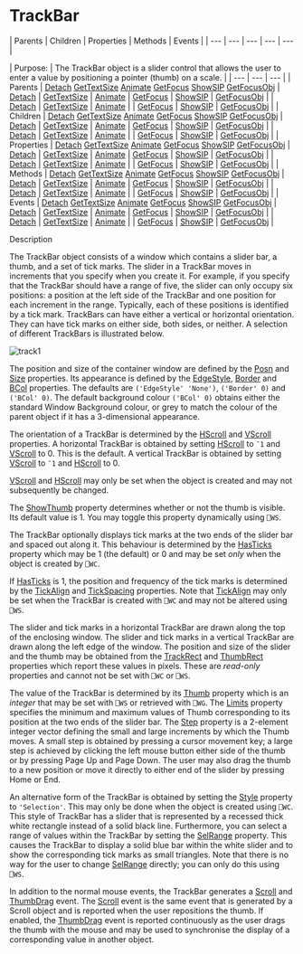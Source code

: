 




<h1 class="heading"><span class="name">TrackBar</span></h1>
| Parents | Children | Properties | Methods | Events |
| --- | --- | --- | --- | ---  |

| Purpose: | The TrackBar object is a slider control that allows the user to enter a value by positioning a pointer (thumb) on a scale. |
| --- | --- | ---  |
| Parents | [Detach](./detach.md) [GetTextSize](./gettextsize.md) [Animate](./animate.md) [GetFocus](./getfocus.md) [ShowSIP](./showsip.md) [GetFocusObj](./getfocusobj.md) | [Detach](./detach.md) | [GetTextSize](./gettextsize.md) | [Animate](./animate.md) | [GetFocus](./getfocus.md) | [ShowSIP](./showsip.md) | [GetFocusObj](./getfocusobj.md) |
| [Detach](./detach.md) | [GetTextSize](./gettextsize.md) | [Animate](./animate.md) |
| [GetFocus](./getfocus.md) | [ShowSIP](./showsip.md) | [GetFocusObj](./getfocusobj.md) |
| Children | [Detach](./detach.md) [GetTextSize](./gettextsize.md) [Animate](./animate.md) [GetFocus](./getfocus.md) [ShowSIP](./showsip.md) [GetFocusObj](./getfocusobj.md) | [Detach](./detach.md) | [GetTextSize](./gettextsize.md) | [Animate](./animate.md) | [GetFocus](./getfocus.md) | [ShowSIP](./showsip.md) | [GetFocusObj](./getfocusobj.md) |
| [Detach](./detach.md) | [GetTextSize](./gettextsize.md) | [Animate](./animate.md) |
| [GetFocus](./getfocus.md) | [ShowSIP](./showsip.md) | [GetFocusObj](./getfocusobj.md) |
| Properties | [Detach](./detach.md) [GetTextSize](./gettextsize.md) [Animate](./animate.md) [GetFocus](./getfocus.md) [ShowSIP](./showsip.md) [GetFocusObj](./getfocusobj.md) | [Detach](./detach.md) | [GetTextSize](./gettextsize.md) | [Animate](./animate.md) | [GetFocus](./getfocus.md) | [ShowSIP](./showsip.md) | [GetFocusObj](./getfocusobj.md) |
| [Detach](./detach.md) | [GetTextSize](./gettextsize.md) | [Animate](./animate.md) |
| [GetFocus](./getfocus.md) | [ShowSIP](./showsip.md) | [GetFocusObj](./getfocusobj.md) |
| Methods | [Detach](./detach.md) [GetTextSize](./gettextsize.md) [Animate](./animate.md) [GetFocus](./getfocus.md) [ShowSIP](./showsip.md) [GetFocusObj](./getfocusobj.md) | [Detach](./detach.md) | [GetTextSize](./gettextsize.md) | [Animate](./animate.md) | [GetFocus](./getfocus.md) | [ShowSIP](./showsip.md) | [GetFocusObj](./getfocusobj.md) |
| [Detach](./detach.md) | [GetTextSize](./gettextsize.md) | [Animate](./animate.md) |
| [GetFocus](./getfocus.md) | [ShowSIP](./showsip.md) | [GetFocusObj](./getfocusobj.md) |
| Events | [Detach](./detach.md) [GetTextSize](./gettextsize.md) [Animate](./animate.md) [GetFocus](./getfocus.md) [ShowSIP](./showsip.md) [GetFocusObj](./getfocusobj.md) | [Detach](./detach.md) | [GetTextSize](./gettextsize.md) | [Animate](./animate.md) | [GetFocus](./getfocus.md) | [ShowSIP](./showsip.md) | [GetFocusObj](./getfocusobj.md) |
| [Detach](./detach.md) | [GetTextSize](./gettextsize.md) | [Animate](./animate.md) |
| [GetFocus](./getfocus.md) | [ShowSIP](./showsip.md) | [GetFocusObj](./getfocusobj.md) |


Description


The TrackBar object consists of a window which contains a slider bar, a thumb, and a set of tick marks. The slider in a TrackBar moves in increments that you specify when you create it. For example, if you specify that the TrackBar should have a range of five, the slider can only occupy six positions: a position at the left side of the TrackBar and one position for each increment in the range. Typically, each of these positions is identified by a tick mark. TrackBars can have either a vertical or horizontal orientation. They can have tick marks on either side, both sides, or neither. A selection of different TrackBars is illustrated below.



![track1](../img/track1.gif)


The position and size of the container window are defined by the [Posn](./posn.md) and [Size](./size.md) properties. Its appearance is defined by the [EdgeStyle](./edgestyle.md), [Border](./border.md) and [BCol](./bcol.md) properties. The defaults are `('EdgeStyle' 'None')`, `('Border' 0)` and `('BCol' 0)`. The default background colour `('BCol' 0)` obtains either the standard Window Background colour, or grey to match the colour of the parent object if it has a 3-dimensional appearance.


The orientation of a TrackBar is determined by the [HScroll](./hscroll.md) and [VScroll](./vscroll.md) properties. A horizontal TrackBar is obtained by setting [HScroll](./hscroll.md) to `¯1` and [VScroll](./vscroll.md) to 0. This is the default. A vertical TrackBar is obtained by setting [VScroll](./vscroll.md) to `¯1` and [HScroll](./hscroll.md) to 0.


[VScroll](./vscroll.md) and [HScroll](./hscroll.md) may only be set when the object is created and may not subsequently be changed.


The [ShowThumb](./showthumb.md) property determines whether or not the thumb is visible. Its default value is 1. You may toggle this property dynamically using `⎕WS`.


The TrackBar optionally displays tick marks at the two ends of the slider bar and spaced out along it. This behaviour is determined by the [HasTicks](./hasticks.md) property which may be 1 (the default) or 0 and may be set *only* when the object is created by `⎕WC`.


If [HasTicks](./hasticks.md) is 1, the position and frequency of the tick marks is determined by the [TickAlign](./tickalign.md) and [TickSpacing](./tickspacing.md) properties. Note that [TickAlign](./tickalign.md) may only be set when the TrackBar is created with `⎕WC` and may not be altered using `⎕WS`.


The slider and tick marks in a horizontal TrackBar are drawn along the top of the enclosing window. The slider and tick marks in a vertical TrackBar are drawn along the left edge of the window. The position and size of the slider and the thumb may be obtained from the [TrackRect](./trackrect.md) and [ThumbRect](./thumbrect.md) properties which report these values in pixels. These are *read-only* properties and cannot not be set with `⎕WC` or `⎕WS`.


The value of the TrackBar is determined by its [Thumb](./thumb.md) property which is an *integer* that may be set with `⎕WS` or retrieved with `⎕WG`. The [Limits](./limits.md) property specifies the minimum and maximum values of Thumb corresponding to its position at the two ends of the slider bar. The [Step](./step.md) property is a 2-element integer vector defining the small and large increments by which the Thumb moves. A small step is obtained by pressing a cursor movement key; a large step is achieved by clicking the left mouse button either side of the thumb or by pressing Page Up and Page Down. The user may also drag the thumb to a new position or move it directly to either end of the slider by pressing Home or End.


An alternative form of the TrackBar is obtained by setting the [Style](./style.md) property to `'Selection'`. This may only be done when the object is created using `⎕WC`. This style of TrackBar has a slider that is represented by a recessed thick white rectangle instead of a solid black line. Furthermore, you can select a range of values within the TrackBar by setting the [SelRange](./selrange.md) property. This causes the TrackBar to display a solid blue bar within the white slider and to show the corresponding tick marks as small triangles. Note that there is no way for the user to change [SelRange](./selrange.md) directly; you can only do this using `⎕WS`.


In addition to the normal mouse events, the TrackBar generates a [Scroll](./scroll.md) and [ThumbDrag](./thumbdrag.md) event. The [Scroll](./scroll.md) event is the same event that is generated by a Scroll object and is reported when the user repositions the thumb. If enabled, the [ThumbDrag](./thumbdrag.md) event is reported continuously as the user drags the thumb with the mouse and may be used to synchronise the display of a corresponding value in another object.


